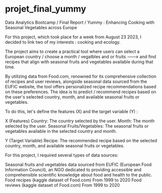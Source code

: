 ﻿# projet_final_yummy
 
Data Analytics Bootcamp /
Final Report /
Yummy : Enhancing Cooking with Seasonal Vegetables across Europe

For this project, which took place for a week from August 23 2023, I decided to link two of my interests : cooking and ecology.

The project aims to create a practical tool where users can select a European country / choose a month / vegatbles and or fruits ---> and find recipes that align with seasonal fruits and vegetables available during that time.
        
By utilizing data from Food.com, renowned for its comprehensive collection of recipes and user reviews, alongside seasonal data sourced from the EUFIC website, the tool offers personalized recipe recommendations based on these preferences.
The idea is to predict / recommend recipes based on the user's selected country, month, and available seasonal fruits or vegetables. 

To do this, let's define the features (X) and the target variable (Y) :

X (Features)
Country: The country selected by the user.
Month: The month selected by the user.
Seasonal Fruits/Vegetables: The seasonal fruits or vegetables available in the selected country and month.

Y (Target Variable)
Recipe: The recommended recipe based on the selected country, month, and available seasonal fruits or vegetables.

For this project, I required several types of data sources:        

Seasonal fruits and vegetables data sourced from EUFIC (European Food Information Council), an NGO dedicated to providing accessible and comprehensible scientific knowledge about food and health to the public.
Food recipes (kaggle dataset of Food.com) From 1999 to 2020
Food reviews (kaggle dataset of Food.com) From 1999 to 2020
